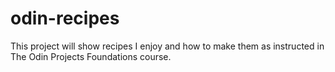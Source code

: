 # odin-recipes
This project will show recipes I enjoy and how to make them as instructed in The Odin Projects Foundations course.